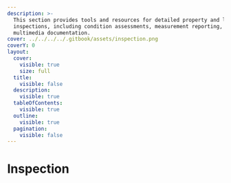 ```yaml
---
description: >-
  This section provides tools and resources for detailed property and location
  inspections, including condition assessments, measurement reporting, and
  multimedia documentation.
cover: ../../../../.gitbook/assets/inspection.png
coverY: 0
layout:
  cover:
    visible: true
    size: full
  title:
    visible: false
  description:
    visible: true
  tableOfContents:
    visible: true
  outline:
    visible: true
  pagination:
    visible: false
---
```


# Inspection

